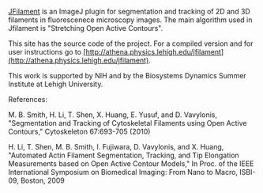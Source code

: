 [JFilament](http://athena.physics.lehigh.edu/jfilament) is an ImageJ plugin for segmentation and tracking of 2D and 3D filaments in fluorescenece microscopy images.  The main algorithm used in Jfilament is "Stretching Open Active Contours".

This site has the source code of the project. For a compiled version and for user instructions go to [http://athena.physics.lehigh.edu/jfilament](http://athena.physics.lehigh.edu/jfilament).

This work is supported by NIH and by the Biosystems Dynamics Summer Institute at Lehigh University.

References:

M. B. Smith, H. Li, T. Shen, X. Huang, E. Yusuf, and D. Vavylonis, "Segmentation and Tracking of Cytoskeletal Filaments using Open Active Contours," Cytoskeleton 67:693-705 (2010)

H. Li, T. Shen, M. B. Smith, I. Fujiwara, D. Vavylonis, and X. Huang, "Automated Actin Filament Segmentation, Tracking, and Tip Elongation Measurements based on Open Active Contour Models," In Proc. of the IEEE International Symposium on Biomedical Imaging: From Nano to Macro, ISBI-09, Boston, 2009
